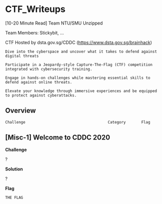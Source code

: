 # CTF_Writeups

[10-20 Minute Read] Team NTU/SMU Unzipped

Team Members: Stickybit, ...

CTF Hosted by dsta.gov.sg/CDDC (https://www.dsta.gov.sg/brainhack)

```
Dive into the cyberspace and uncover what it takes to defend against digital threats

Participate in a Jeopardy-style Capture-The-Flag (CTF) competition integrated with cybersecurity training.

Engage in hands-on challenges while mastering essential skills to defend against online threats.

Elevate your knowledge through immersive experiences and be equipped to protect against cyberattacks.
```

## Overview

```
Challenge                                     Category       Flag
```

## [Misc-1] Welcome to CDDC 2020

**Challenge**

?

**Solution**

?

**Flag**

```
THE FLAG
```
